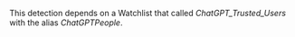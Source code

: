 This detection depends on a Watchlist that called <i>ChatGPT_Trusted_Users</i> with the alias <i>ChatGPTPeople</i>.
